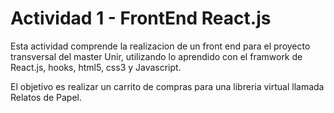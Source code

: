# Actividad 1 - FrontEnd React.js 

Esta actividad comprende la realizacion de un front end para el proyecto transversal del master Unir, utilizando lo aprendido con el framwork de React.js, hooks, html5, css3 y Javascript.

El objetivo es realizar un carrito de compras para una libreria virtual llamada Relatos de Papel.
